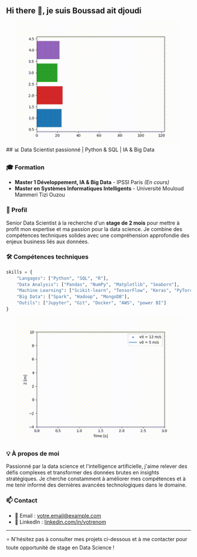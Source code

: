 ## Hi there 👋, je suis Boussad ait djoudi
<div align="center">
<img src="output.gif" width="450" />
</div>
## 📊 Data Scientist passionné | Python & SQL | IA & Big Data

### 🎓 Formation

- **Master 1 Développement, IA & Big Data** - IPSSI Paris *(En cours)*
- **Master en Systèmes Informatiques Intelligents** - Université Mouloud Mammeri Tizi Ouzou

### 💼 Profil

Senior Data Scientist à la recherche d'un **stage de 2 mois** pour mettre à profit mon expertise et ma passion pour la data science. Je combine des compétences techniques solides avec une compréhension approfondie des enjeux business liés aux données.

### 🛠️ Compétences techniques

```python
skills = {
    "Langages": ["Python", "SQL", "R"],
    "Data Analysis": ["Pandas", "NumPy", "Matplotlib", "Seaborn"],
    "Machine Learning": ["Scikit-learn", "TensorFlow", "Keras", "PyTorch"],
    "Big Data": ["Spark", "Hadoop", "MongoDB"],
    "Outils": ["Jupyter", "Git", "Docker", "AWS", "power BI"]
}
```



<div align="center">
  <img src="output2.gif" width="450" />
</div>

### 💡 À propos de moi

Passionné par la data science et l'intelligence artificielle, j'aime relever des défis complexes et transformer des données brutes en insights stratégiques. Je cherche constamment à améliorer mes compétences et à me tenir informé des dernières avancées technologiques dans le domaine.

### 📫 Contact

- 📧 Email : [votre.email@example.com](mailto:aitdjoudioufellaboussad@gmail.com)
- 🔗 LinkedIn : [linkedin.com/in/votrenom](https://www.linkedin.com/in/boussad-ait-djoudi-oufella-bb5882217/)

---

⭐️ N'hésitez pas à consulter mes projets ci-dessous et à me contacter pour toute opportunité de stage en Data Science !
